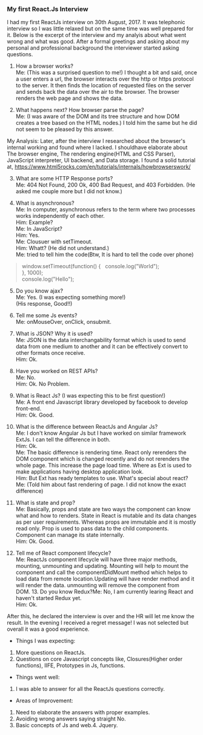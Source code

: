 ### My first React.Js Interview  

I had my first ReactJs interview on 30th August, 2017. It was telephonic interview so I was little relaxed but on the same time was well prepared for it. Below is the excerpt of the interview and my analyis about what went wrong and what was good.
After a formal greetings and asking about my personal and professional background the interviewer started asking questions.  

1. How a browser works?  
Me: (This was a surprised question to me!) I thought a bit and said, once a user enters a url, the browser interacts over the http or https protocol to the server. It then finds the location of requested files on the server and sends back the data over the air to the browser. The browser renders the web page and shows the data.    

2. What happens next? How browser parse the page?  
Me: (I was aware of the DOM and its tree structure and how DOM creates a tree based on the HTML nodes.) I told him the same but he did not seem to be pleased by this answer.

My Analysis: Later, after the interview I researched about the browser's internal working and found where I lacked. I shouldhave elaborate about The browser engine, The rendering engine(HTML and CSS Parser), JavaScript interpreter, UI backend, and Data storage. 
I found a solid tutorial at, https://www.html5rocks.com/en/tutorials/internals/howbrowserswork/  

3. What are some HTTP Response ports?  
Me: 404 Not Found, 200 Ok, 400 Bad Request, and 403 Forbidden. 
(He asked me couple more but I did not know.)  

4. What is asynchronous?  
Me: In computer, asynchronous refers to the term where two processes works independently of each other.  
Him: Example?  
Me: In JavaScript?  
Him: Yes.  
Me: Clousuer with setTimeout.  
Him: Whatt? (He did not understand.)  
Me: tried to tell him the code(Btw, It is hard to tell the code over phone)

> window.setTimeout(function() {   
> console.log("World");   
> }, 1000);    
> console.log("Hello");  


5. Do you know ajax?  
Me: Yes. (I was expecting something more!)  
(His response, Good!!)   

6. Tell me some Js events?  
Me: onMouseOver, onClick, onsubmit.   

7. What is JSON? Why it is used?  
Me: JSON is the data interchangability format which is used to send data from one medium to another and it can be effectively convert to other formats once receive.  
Him: Ok.  

8. Have you worked on REST APIs?  
Me: No.   
Him: Ok. No Problem.  

9. What is React Js? (I was expecting this to be first question!)  
Me: A front end Javascript library developed by facebook to develop front-end.  
Him: Ok. Good.  

10. What is the difference between ReactJs and Angular Js?   
Me: I don't know Angular Js but I have worked on similar framework ExtJs. I can tell the difference in both.  
Him: Ok.   
Me: The basic difference is rendering time. React only rerenders the DOM component which is changed recently and do not rerenders the whole page. This increase the page load time. Where as Ext is used to make applications having desktop application look.  
Him: But Ext has ready templates to use. What's special about react?  
Me: (Told him about fast rendering of page. I did not know the exact difference)  

11. What is state and prop?  
Me: Basically, props and state are two ways the component can know what and how to renders. State in React is mutable and its data changes as per user requirements. Whereas props are immutable and it is mostly read only. Prop is used to pass data to the child components. Component can manage its state internally.  
Him: Ok. Good.  

12. Tell me of React component lifecycle?   
Me: ReactJs component lifecycle will have three major methods, mounting, unmounting and updating. Mounting will help to mount the component and call the componentDidMount method which helps to load data from remote location.Updating will have render method and it will render the data. unmounting will remove the component from DOM. 13. Do you know Redux?Me: No, I am currently learing React and haven't started Redux yet.  
Him: Ok.  

After this, he declared the interview is over and the HR will let me know the result. In the evening I received a regret message! I was not selected but overall it was a good experience.

- Things I was expecting:  
1. More questions on ReactJs.  
2. Questions on core Javascript concepts like, Closures(Higher order functions), IIFE, Prototypes in Js, functions.  

- Things went well:  
1. I was able to answer for all the ReactJs questions correctly.

- Areas of Improvement:  
1. Need to elaborate the answers with proper examples.  
2. Avoiding wrong answers saying straight No.  
3. Basic concepts of Js and web.4. Jquery.
